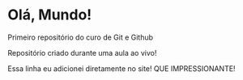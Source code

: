 # Olá, Mundo!
 Primeiro repositório do curo de Git e Github

Repositório criado durante uma aula ao vivo!

Essa linha eu adicionei diretamente no site! QUE IMPRESSIONANTE!
